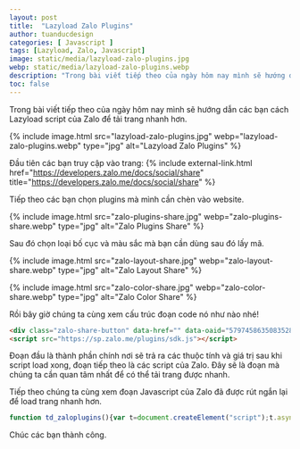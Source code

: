 ```yaml
---
layout: post
title:  "Lazyload Zalo Plugins"
author: tuanducdesign
categories: [ Javascript ]
tags: [Lazyload, Zalo, Javascript]
image: static/media/lazyload-zalo-plugins.jpg
webp: static/media/lazyload-zalo-plugins.webp
description: "Trong bài viết tiếp theo của ngày hôm nay mình sẽ hướng dẫn các bạn cách Lazyload script của Zalo để tải trang nhanh hơn."
toc: false
---
```


Trong bài viết tiếp theo của ngày hôm nay mình sẽ hướng dẫn các bạn cách Lazyload script của Zalo để tải trang nhanh hơn.

{% include image.html src="lazyload-zalo-plugins.jpg" webp="lazyload-zalo-plugins.webp" type="jpg" alt="Lazyload Zalo Plugins" %}

Đầu tiên các bạn truy cập vào trang: {% include external-link.html href="https://developers.zalo.me/docs/social/share" title="https://developers.zalo.me/docs/social/share" %}

Tiếp theo các bạn chọn plugins mà mình cần chèn vào website.

{% include image.html src="zalo-plugins-share.jpg" webp="zalo-plugins-share.webp" type="jpg" alt="Zalo Plugins Share" %}

Sau đó chọn loại bố cục và màu sắc mà bạn cần dùng sau đó lấy mã.

{% include image.html src="zalo-layout-share.jpg" webp="zalo-layout-share.webp" type="jpg" alt="Zalo Layout Share" %}

{% include image.html src="zalo-color-share.jpg" webp="zalo-color-share.webp" type="jpg" alt="Zalo Color Share" %}

Rồi bây giờ chúng ta cùng xem cấu trúc đoạn code nó như nào nhé!

```html
<div class="zalo-share-button" data-href="" data-oaid="579745863508352884" data-layout="2" data-color="blue" data-customize=false></div>
<script src="https://sp.zalo.me/plugins/sdk.js"></script>
```

Đoạn đầu là thành phần chính nơi sẽ trả ra các thuộc tính và giá trị sau khi script load xong, đoạn tiếp theo là các script của Zalo. Đây sẽ là đoạn mà chúng ta cần quan tâm nhất để có thể tải trang được nhanh.

Tiếp theo chúng ta cùng xem đoạn Javascript của Zalo đã được rút ngắn lại để load trang nhanh hơn.

```javascript
function td_zaloplugins(){var t=document.createElement("script");t.async=!0,t.defer=!0,t.src="https://sp.zalo.me/plugins/sdk.js",document.body.appendChild(t)}window.addEventListener?window.addEventListener("load",td_zaloplugins,!1):window.attachEvent?window.attachEvent("onload",td_zaloplugins):window.onload=td_zaloplugins;
```

Chúc các bạn thành công.
